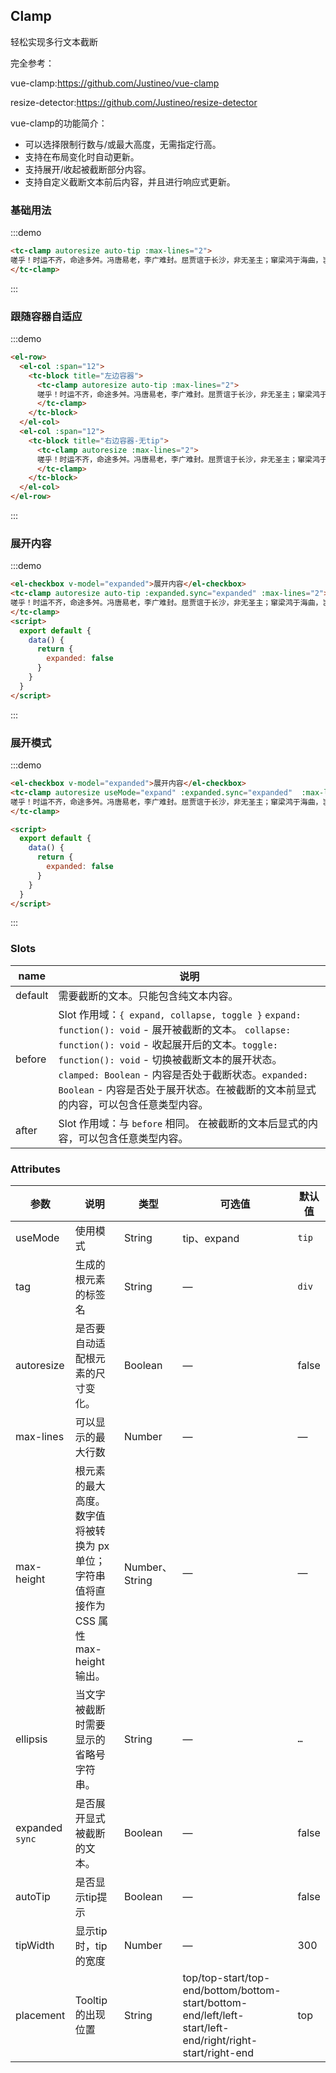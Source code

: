## Clamp

轻松实现多行文本截断

完全参考：

vue-clamp:<a target="_blank" href="https://github.com/Justineo/vue-clamp">https://github.com/Justineo/vue-clamp</a>

resize-detector:<a target="_blank" href="https://github.com/Justineo/resize-detector">https://github.com/Justineo/resize-detector</a>

vue-clamp的功能简介：
- 可以选择限制行数与/或最大高度，无需指定行高。
- 支持在布局变化时自动更新。
- 支持展开/收起被截断部分内容。
- 支持自定义截断文本前后内容，并且进行响应式更新。


### 基础用法
:::demo
```html
<tc-clamp autoresize auto-tip :max-lines="2">
嗟乎！时运不齐，命途多舛。冯唐易老，李广难封。屈贾谊于长沙，非无圣主；窜梁鸿于海曲，岂乏明时？所赖君子见机，达人知命。老当益壮，宁移白首之心？穷且益坚，不坠青云之志。酌贪泉而觉爽，处涸辙以犹欢。北海虽赊，扶摇可接；东隅已逝，桑榆非晚。孟尝高洁，空余报国之情；阮籍猖狂，岂效穷途之哭！
</tc-clamp>
```
:::

### 跟随容器自适应
:::demo
```html
<el-row>
  <el-col :span="12">
    <tc-block title="左边容器">
      <tc-clamp autoresize auto-tip :max-lines="2">
      嗟乎！时运不齐，命途多舛。冯唐易老，李广难封。屈贾谊于长沙，非无圣主；窜梁鸿于海曲，岂乏明时？所赖君子见机，达人知命。老当益壮，宁移白首之心？穷且益坚，不坠青云之志。酌贪泉而觉爽，处涸辙以犹欢。北海虽赊，扶摇可接；东隅已逝，桑榆非晚。孟尝高洁，空余报国之情；阮籍猖狂，岂效穷途之哭！
      </tc-clamp>
    </tc-block>
  </el-col>
  <el-col :span="12">
    <tc-block title="右边容器-无tip">
      <tc-clamp autoresize :max-lines="2">
      嗟乎！时运不齐，命途多舛。冯唐易老，李广难封。屈贾谊于长沙，非无圣主；窜梁鸿于海曲，岂乏明时？所赖君子见机，达人知命。老当益壮，宁移白首之心？穷且益坚，不坠青云之志。酌贪泉而觉爽，处涸辙以犹欢。北海虽赊，扶摇可接；东隅已逝，桑榆非晚。孟尝高洁，空余报国之情；阮籍猖狂，岂效穷途之哭！
      </tc-clamp>
    </tc-block>
  </el-col>
</el-row>
```
:::

### 展开内容
:::demo
```html
<el-checkbox v-model="expanded">展开内容</el-checkbox>
<tc-clamp autoresize auto-tip :expanded.sync="expanded" :max-lines="2">
嗟乎！时运不齐，命途多舛。冯唐易老，李广难封。屈贾谊于长沙，非无圣主；窜梁鸿于海曲，岂乏明时？所赖君子见机，达人知命。老当益壮，宁移白首之心？穷且益坚，不坠青云之志。酌贪泉而觉爽，处涸辙以犹欢。北海虽赊，扶摇可接；东隅已逝，桑榆非晚。孟尝高洁，空余报国之情；阮籍猖狂，岂效穷途之哭！
</tc-clamp>
<script>
  export default {
    data() {
      return {
        expanded: false
      }
    }
  }
</script>
```
:::

### 展开模式
:::demo
```html
<el-checkbox v-model="expanded">展开内容</el-checkbox>
<tc-clamp autoresize useMode="expand" :expanded.sync="expanded"  :max-lines="2">
嗟乎！时运不齐，命途多舛。冯唐易老，李广难封。屈贾谊于长沙，非无圣主；窜梁鸿于海曲，岂乏明时？所赖君子见机，达人知命。老当益壮，宁移白首之心？穷且益坚，不坠青云之志。酌贪泉而觉爽，处涸辙以犹欢。北海虽赊，扶摇可接；东隅已逝，桑榆非晚。孟尝高洁，空余报国之情；阮籍猖狂，岂效穷途之哭！
</tc-clamp>

<script>
  export default {
    data() {
      return {
        expanded: false
      }
    }
  }
</script>
```
:::

### Slots
| name | 说明 |
|---|---|
| default | 需要截断的文本。只能包含纯文本内容。 |
| before | Slot 作用域：`{ expand, collapse, toggle }` `expand: function(): void`  - 展开被截断的文本。 `collapse: function(): void` - 收起展开后的文本。`toggle: function(): void` - 切换被截断文本的展开状态。`clamped: Boolean` - 内容是否处于截断状态。`expanded: Boolean` - 内容是否处于展开状态。在被截断的文本前显式的内容，可以包含任意类型内容。 |
| after | Slot 作用域：与 `before` 相同。 在被截断的文本后显式的内容，可以包含任意类型内容。 |

### Attributes

| 参数 | 说明 | 类型 | 可选值 | 默认值   |
| --- |--- |--- |--- |--- |
| useMode | 使用模式 | String | tip、expand | `tip` |
| tag | 生成的根元素的标签名 | String | — | `div` |
| autoresize   | 是否要自动适配根元素的尺寸变化。 | Boolean | — | false |
| max-lines  | 可以显示的最大行数   | Number | — | — |
| max-height   | 根元素的最大高度。数字值将被转换为 px 单位；字符串值将直接作为 CSS 属性 max-height 输出。 | Number、String | — | — |
| ellipsis   | 当文字被截断时需要显示的省略号字符串。 | String | — | `…` |
| expanded `sync`  | 是否展开显式被截断的文本。   | Boolean | — | false |
| autoTip   | 是否显示tip提示   | Boolean | — | false |
| tipWidth   | 显示tip时，tip的宽度   | Number | — | 300 |
| placement   | Tooltip 的出现位置   | String | top/top-start/top-end/bottom/bottom-start/bottom-end/left/left-start/left-end/right/right-start/right-end | top |


